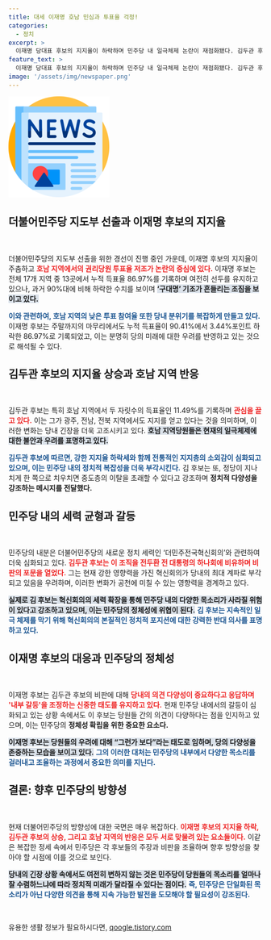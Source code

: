 ```yaml
---
title: 대세 이재명 호남 민심과 투표율 걱정!
categories:
  - 정치
excerpt: >
  이재명 당대표 후보의 지지율이 하락하며 민주당 내 일극체제 논란이 재점화됐다. 김두관 후보는 풍부한 지지율 상승을 통해 당의 단일화를 우려하며 혁신회의를 하나회에 비유, 긴장감을 높이고 있다.
feature_text: >
  이재명 당대표 후보의 지지율이 하락하며 민주당 내 일극체제 논란이 재점화됐다. 김두관 후보는 풍부한 지지율 상승을 통해 당의 단일화를 우려하며 혁신회의를 하나회에 비유, 긴장감을 높이고 있다.
image: '/assets/img/newspaper.png'
---
```


<p><img src="/assets/img/newspaper.png" alt="kimp 속보" /></p>

<h2 data-ke-size="size26">더불어민주당 지도부 선출과 이재명 후보의 지지율</h2>

<p data-ke-size="size16">&nbsp;</p>

<p>더불어민주당의 지도부 선출을 위한 경선이 진행 중인 가운데, 이재명 후보의 지지율이 주춤하고 <b><span style="color: #ee2323;">호남 지역에서의 권리당원 투표율 저조가 논란의 중심에 있다.</span></b> 이재명 후보는 전체 17개 지역 중 13곳에서 누적 득표율 86.97%를 기록하며 여전히 선두를 유지하고 있으나, 과거 90%대에 비해 하락한 수치를 보이며 <b><span style="background-color: #21538527;">‘구대명’ 기조가 흔들리는 조짐을 보이고 있다.</span></b></p>

<p><b><span style="color: #1a5490;">이와 관련하여, 호남 지역의 낮은 투표 참여율 또한 당내 분위기를 복잡하게 만들고 있다.</span></b> 이재명 후보는 주말까지의 마무리에서도 누적 득표율이 90.41%에서 3.44%포인트 하락한 86.97%로 기록되었고, 이는 분명히 당의 미래에 대한 우려를 반영하고 있는 것으로 해석될 수 있다.</p>

<h2 data-ke-size="size26">김두관 후보의 지지율 상승과 호남 지역 반응</h2>

<p data-ke-size="size16">&nbsp;</p>

<p>김두관 후보는 특히 호남 지역에서 두 자릿수의 득표율인 11.49%를 기록하며 <b><span style="color: #ee2323;">관심을 끌고 있다.</span></b> 이는 그가 광주, 전남, 전북 지역에서도 지지를 얻고 있다는 것을 의미하며, 이러한 변화는 당내 긴장을 더욱 고조시키고 있다. <b><span style="background-color: #21538527;">호남 지역당원들은 현재의 일극체제에 대한 불안과 우려를 표명하고 있다.</span></b> </p>

<p><b><span style="color: #1a5490;">김두관 후보에 따르면, 강한 지지율 하락세와 함께 전통적인 지지층의 소외감이 심화되고 있으며, 이는 민주당 내의 정치적 복잡성을 더욱 부각시킨다.</span></b> 김 후보는 또, 정당이 지나치게 한 쪽으로 치우치면 중도층의 이탈을 초래할 수 있다고 강조하며 <b> 정치적 다양성을 강조하는 메시지를 전달했다.</b></p>

<h2 data-ke-size="size26">민주당 내의 세력 균형과 갈등</h2>

<p data-ke-size="size16">&nbsp;</p>

<p>민주당의 내분은 더불어민주당의 새로운 정치 세력인 ‘더민주전국혁신회의’와 관련하여 더욱 심화되고 있다. <b><span style="color: #ee2323;">김두관 후보는 이 조직을 전두환 전 대통령의 하나회에 비유하며 비판의 포문을 열었다.</span></b> 그는 현재 강한 영향력을 가진 혁신회의가 당내의 최대 계파로 부각되고 있음을 우려하며, 이러한 변화가 공천에 미칠 수 있는 영향력을 경계하고 있다.</p>

<p><b><span style="background-color: #21538527;">실제로 김 후보는 혁신회의의 세력 확장을 통해 민주당 내의 다양한 목소리가 사라질 위험이 있다고 강조하고 있으며, 이는 민주당의 정체성에 위협이 된다.</span></b> <b><span style="color: #1a5490;">김 후보는 지속적인 일극 체제를 막기 위해 혁신회의의 본질적인 정치적 포지션에 대한 강력한 반대 의사를 표명하고 있다.</span></b></p>

<h2 data-ke-size="size26">이재명 후보의 대응과 민주당의 정체성</h2>

<p data-ke-size="size16">&nbsp;</p>

<p>이재명 후보는 김두관 후보의 비판에 대해 <b><span style="color: #ee2323;">당내의 의견 다양성이 중요하다고 응답하며 '내부 갈등'을 조정하는 신중한 태도를 유지하고 있다.</span></b> 현재 민주당 내에서의 갈등이 심화되고 있는 상황 속에서도 이 후보는 당원들 간의 의견이 다양하다는 점을 인지하고 있으며, 이는 민주당의 <b>정체성 확립을 위한 중요한 요소다.</b></p>

<p><b><span style="background-color: #21538527;">이재명 후보는 당원들의 우려에 대해 “그런가 보다”라는 태도로 임하며, 당의 다양성을 존중하는 모습을 보이고 있다.</span></b> <b><span style="color: #1a5490;">그의 이러한 대처는 민주당의 내부에서 다양한 목소리를 걸러내고 조율하는 과정에서 중요한 의미를 지닌다.</span></b></p>

<h2 data-ke-size="size26">결론: 향후 민주당의 방향성</h2>

<p data-ke-size="size16">&nbsp;</p>

<p>현재 더불어민주당의 방향성에 대한 국면은 매우 복잡하다. <b><span style="color: #ee2323;">이재명 후보의 지지율 하락, 김두관 후보의 상승, 그리고 호남 지역의 반응은 모두 서로 맞물려 있는 요소들이다.</span></b> 이같은 복잡한 정세 속에서 민주당은 각 후보들의 주장과 비판을 조율하며 향후 방향성을 찾아야 할 시점에 이를 것으로 보인다.</p>

<p><b><span style="background-color: #21538527;">당내의 긴장 상황 속에서도 여전히 변하지 않는 것은 민주당이 당원들의 목소리를 얼마나 잘 수렴하느냐에 따라 정치적 미래가 달라질 수 있다는 점이다.</span></b> <b><span style="color: #1a5490;">즉, 민주당은 단일화된 목소리가 아닌 다양한 의견을 통해 지속 가능한 발전을 도모해야 할 필요성이 강조된다.</span></b> </p>

<p data-ke-size="size16">&nbsp;</p>
유용한 생활 정보가 필요하시다면, <a href="https://qoogle.tistory.com" rel="dofollow">qoogle.tistory.com</a>


